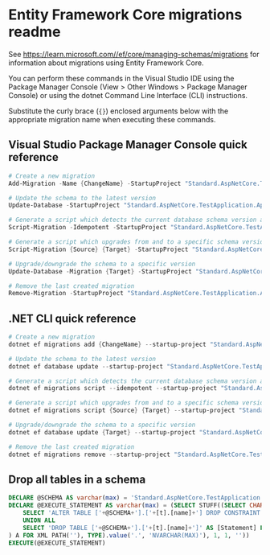 # Entity Framework Core migrations readme

See <https://learn.microsoft.com//ef/core/managing-schemas/migrations> for information about migrations using Entity Framework Core.

You can perform these commands in the Visual Studio IDE using the Package Manager Console (View > Other Windows > Package Manager Console) or using the dotnet Command Line Interface (CLI) instructions.

Substitute the curly brace (`{}`) enclosed arguments below with the appropriate migration name when executing these commands.

## Visual Studio Package Manager Console quick reference

```powershell
# Create a new migration
Add-Migration -Name {ChangeName} -StartupProject "Standard.AspNetCore.TestApplication.Api" -Project "Standard.AspNetCore.TestApplication.Infrastructure"

# Update the schema to the latest version
Update-Database -StartupProject "Standard.AspNetCore.TestApplication.Api" -Project "Standard.AspNetCore.TestApplication.Infrastructure"

# Generate a script which detects the current database schema version and updates it to the latest
Script-Migration -Idempotent -StartupProject "Standard.AspNetCore.TestApplication.Api" -Project "Standard.AspNetCore.TestApplication.Infrastructure"

# Generate a script which upgrades from and to a specific schema version
Script-Migration {Source} {Target} -StartupProject "Standard.AspNetCore.TestApplication.Api" -Project "Standard.AspNetCore.TestApplication.Infrastructure"

# Upgrade/downgrade the schema to a specific version
Update-Database -Migration {Target} -StartupProject "Standard.AspNetCore.TestApplication.Api" -Project "Standard.AspNetCore.TestApplication.Infrastructure"

# Remove the last created migration
Remove-Migration -StartupProject "Standard.AspNetCore.TestApplication.Api" -Project "Standard.AspNetCore.TestApplication.Infrastructure"
```

## .NET CLI quick reference

```powershell
# Create a new migration
dotnet ef migrations add {ChangeName} --startup-project "Standard.AspNetCore.TestApplication.Api" --project "Standard.AspNetCore.TestApplication.Infrastructure"

# Update the schema to the latest version
dotnet ef database update --startup-project "Standard.AspNetCore.TestApplication.Api" --project "Standard.AspNetCore.TestApplication.Infrastructure"

# Generate a script which detects the current database schema version and updates it to the latest
dotnet ef migrations script --idempotent --startup-project "Standard.AspNetCore.TestApplication.Api" --project "Standard.AspNetCore.TestApplication.Infrastructure"

# Generate a script which upgrades from and to a specific schema version
dotnet ef migrations script {Source} {Target} --startup-project "Standard.AspNetCore.TestApplication.Api" --project "Standard.AspNetCore.TestApplication.Infrastructure"

# Upgrade/downgrade the schema to a specific version
dotnet ef database update {Target} --startup-project "Standard.AspNetCore.TestApplication.Api" --project "Standard.AspNetCore.TestApplication.Infrastructure"

# Remove the last created migration
dotnet ef migrations remove --startup-project "Standard.AspNetCore.TestApplication.Api" --project "Standard.AspNetCore.TestApplication.Infrastructure"
```

## Drop all tables in a schema

```sql
DECLARE @SCHEMA AS varchar(max) = 'Standard.AspNetCore.TestApplication'
DECLARE @EXECUTE_STATEMENT AS varchar(max) = (SELECT STUFF((SELECT CHAR(13) + CHAR(10) + [Statement] FROM (
    SELECT 'ALTER TABLE ['+@SCHEMA+'].['+[t].[name]+'] DROP CONSTRAINT ['+[fk].[name]+']' AS [Statement] FROM [sys].[foreign_keys] AS [fk] INNER JOIN [sys].[tables] AS [t] ON [t].[object_id] = [fk].[parent_object_id] INNER JOIN [sys].[schemas] AS [s] ON [s].[schema_id] = [t].[schema_id] WHERE [s].[name] = @SCHEMA
    UNION ALL
    SELECT 'DROP TABLE ['+@SCHEMA+'].['+[t].[name]+']' AS [Statement] FROM [sys].[tables] AS [t] INNER JOIN [sys].[schemas] AS [s] ON [s].[schema_id] = [t].[schema_id] WHERE [s].[name] = @SCHEMA
) A FOR XML PATH(''), TYPE).value('.', 'NVARCHAR(MAX)'), 1, 1, ''))
EXECUTE(@EXECUTE_STATEMENT)
```
